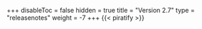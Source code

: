 +++
disableToc = false
hidden = true
title = "Version 2.7"
type = "releasenotes"
weight = -7
+++
{{< piratify >}}
